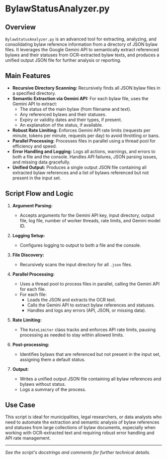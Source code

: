 # BylawStatusAnalyzer.py

## Overview

`BylawStatusAnalyzer.py` is an advanced tool for extracting, analyzing, and consolidating bylaw reference information from a directory of JSON bylaw files. It leverages the Google Gemini API to semantically extract referenced bylaws and their statuses from OCR-extracted bylaw texts, and produces a unified output JSON file for further analysis or reporting.

## Main Features

- **Recursive Directory Scanning:** Recursively finds all JSON bylaw files in a specified directory.
- **Semantic Extraction via Gemini API:** For each bylaw file, uses the Gemini API to extract:
  - The status of the main bylaw (from filename and text).
  - Any referenced bylaws and their statuses.
  - Expiry or validity dates and their types, if present.
  - An explanation of the status, if available.
- **Robust Rate Limiting:** Enforces Gemini API rate limits (requests per minute, tokens per minute, requests per day) to avoid throttling or bans.
- **Parallel Processing:** Processes files in parallel using a thread pool for efficiency and speed.
- **Error Handling and Logging:** Logs all actions, warnings, and errors to both a file and the console. Handles API failures, JSON parsing issues, and missing data gracefully.
- **Unified Output:** Produces a single output JSON file containing all extracted bylaw references and a list of bylaws referenced but not present in the input set.

## Script Flow and Logic

1. **Argument Parsing:**
   - Accepts arguments for the Gemini API key, input directory, output file, log file, number of worker threads, rate limits, and Gemini model ID.

2. **Logging Setup:**
   - Configures logging to output to both a file and the console.

3. **File Discovery:**
   - Recursively scans the input directory for all `.json` files.

4. **Parallel Processing:**
   - Uses a thread pool to process files in parallel, calling the Gemini API for each file.
   - For each file:
     - Loads the JSON and extracts the OCR text.
     - Calls the Gemini API to extract bylaw references and statuses.
     - Handles and logs any errors (API, JSON, or missing data).

5. **Rate Limiting:**
   - The `RateLimiter` class tracks and enforces API rate limits, pausing processing as needed to stay within allowed limits.

6. **Post-processing:**
   - Identifies bylaws that are referenced but not present in the input set, assigning them a default status.

7. **Output:**
   - Writes a unified output JSON file containing all bylaw references and bylaws without status.
   - Logs a summary of the process.

## Use Case

This script is ideal for municipalities, legal researchers, or data analysts who need to automate the extraction and semantic analysis of bylaw references and statuses from large collections of bylaw documents, especially when working with OCR-extracted text and requiring robust error handling and API rate management.

---

*See the script's docstrings and comments for further technical details.* 